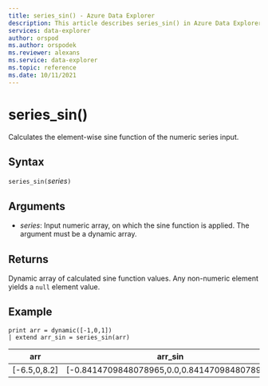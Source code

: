 ```yaml
---
title: series_sin() - Azure Data Explorer
description: This article describes series_sin() in Azure Data Explorer.
services: data-explorer
author: orspod
ms.author: orspodek
ms.reviewer: alexans
ms.service: data-explorer
ms.topic: reference
ms.date: 10/11/2021
---
```

# series_sin()

Calculates the element-wise sine function of the numeric series input.

## Syntax

`series_sin(`*series*`)`

## Arguments

* *series*: Input numeric array, on which the sine function is applied. The argument must be a dynamic array. 

## Returns

Dynamic array of calculated sine function values. Any non-numeric element yields a `null` element value.

## Example

<!-- csl: https://help.kusto.windows.net/Samples -->
```kusto
print arr = dynamic([-1,0,1])
| extend arr_sin = series_sin(arr)
```

|arr|arr_sin|
|---|---|
|[-6.5,0,8.2]|[-0.8414709848078965,0.0,0.8414709848078965]|

